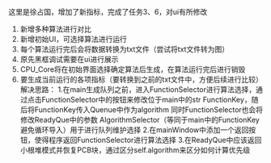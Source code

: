 这里是徐占国，增加了新指标，完成了任务3、6，对ui有所修改
1.	新增多种算法进行对比
2.	新增初始UI，可选择算法进行运行
3.	每个算法运行完后会将数据转换为txt文件（尝试将txt文件转为图）
4.	原先黑框调试需要在ui进行展示
5.	CPU_Core将在初始界面选择确定算法后生成，在算法运行完后进行销毁
6.	要生成当前运行的各项指标（要转换到之前的txt文件中，方便后续进行比较）
解决思路：
1.在main生成队列之前，进入FunctionSelector进行算法选择，通过点击FunctionSelector中的按钮来修改位于main中的str FunctionKey，随后将FunctionKey传入Quenue中作为algorithm
    同时FunctionSelector也会将修改ReadyQue中的参数 AlgorithmSelector（等同于main中的FunctionKey避免循环导入）用于进行队列维护选择
2.在mainWindow中添加一个返回按钮，使得程序返回FunctionSelector进行算法选择
3.在ReadyQue中应该返回小根堆模式并恢复PCB块，通过区分self.algorithm来区分如何计算优先级


